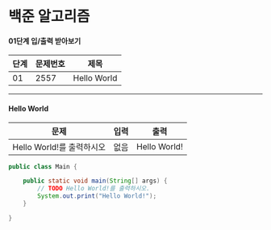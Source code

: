 # 백준 알고리즘

#### 01단계 입/출력 받아보기

|<center>단계</center>|<center>문제번호</center>|<center>제목</center>|
|---|---|---|
|01|2557|Hello World|

<hr>

#### Hello World

|<center>문제</center>|<center>입력</center>|<center>출력</center>|
|---|---|---|
|Hello World!를 출력하시오|없음|Hello World!|

```java
public class Main {

	public static void main(String[] args) {
		// TODO Hello World!를 출력하시오.
		System.out.print("Hello World!");
	}

}
```
